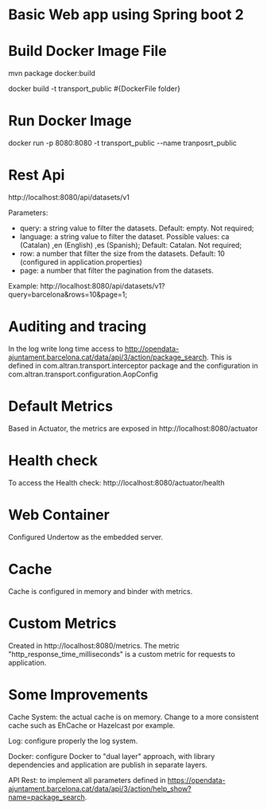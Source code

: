 # Basic Web app using Spring boot 2

# Build Docker Image File

mvn package docker:build

docker build -t transport_public #{DockerFile folder}

# Run Docker Image

docker run -p 8080:8080 -t transport_public --name tranposrt_public

# Rest Api

http://localhost:8080/api/datasets/v1

Parameters:
- query: a string value to filter the datasets. Default: empty. Not required;
- language: a string value to filter the dataset. Possible values: ca (Catalan) ,en (English) ,es (Spanish);
  Default: Catalan. Not required; 
- row: a number that filter the size from the datasets. 
  Default: 10 (configured in application.properties) 
- page:  a number that filter the pagination  from the datasets.

Example: http://localhost:8080/api/datasets/v1?query=barcelona&rows=10&page=1;

# Auditing and tracing

In the log write long time access to http://opendata-ajuntament.barcelona.cat/data/api/3/action/package_search.
This is defined in com.altran.transport.interceptor package and the configuration in com.altran.transport.configuration.AopConfig

# Default Metrics

Based in Actuator, the metrics are exposed in  http://localhost:8080/actuator

# Health check

To access the Health check: http://localhost:8080/actuator/health

# Web Container

Configured Undertow as the embedded server.

# Cache

Cache is configured in memory and binder with metrics.

# Custom Metrics

Created in http://localhost:8080/metrics. The metric "http_response_time_milliseconds" is a custom metric for requests to application.


# Some Improvements

Cache System: the actual cache is on memory. Change to a more consistent cache such as EhCache or Hazelcast por example.

Log: configure properly the log system.

Docker: configure Docker to "dual layer" approach, with library dependencies and application are publish in separate layers.

API Rest: to implement all parameters defined in https://opendata-ajuntament.barcelona.cat/data/api/3/action/help_show?name=package_search.


